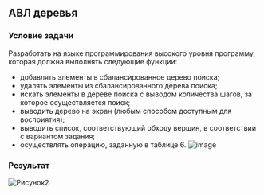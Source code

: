 ## АВЛ деревья

### Условие задачи

Разработать на языке программирования высокого уровня программу,
которая должна выполнять следующие функции:
* добавлять элементы в сбалансированное дерево поиска;
* удалять элементы из сбалансированного дерева поиска;
* искать элементы в дереве поиска с выводом количества шагов, за
которое осуществляется поиск;
* выводить дерево на экран (любым способом доступным для
восприятия);
* выводить список, соответствующий обходу вершин, в соответствии
с вариантом задания;
* осуществлять операцию, заданную в таблице 6.
![image](https://github.com/ArtemVerzun/SAOD/assets/143192676/f40d26a4-518d-489c-8535-7c2cbcc6c67e)

### Результат
![Рисунок2](https://github.com/ArtemVerzun/SAOD/assets/143192676/b4917a73-1578-4fe9-83c0-78f9c59d6858)

